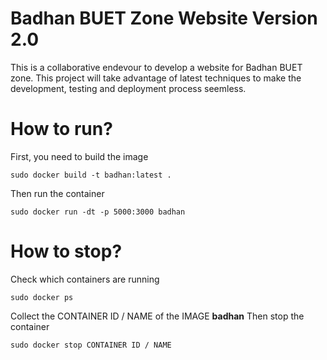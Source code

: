 # Badhan BUET Zone Website Version 2.0
This is a collaborative endevour to develop a website for Badhan BUET zone.
This project will take advantage of latest techniques to make the development, testing and deployment process seemless.


# How to run?
First, you need to build the image
```
sudo docker build -t badhan:latest .
```

Then run the container
```
sudo docker run -dt -p 5000:3000 badhan
```

# How to stop?
Check which containers are running
```
sudo docker ps
```
Collect the CONTAINER ID / NAME of the IMAGE **badhan**
Then stop the container
```
sudo docker stop CONTAINER ID / NAME
```